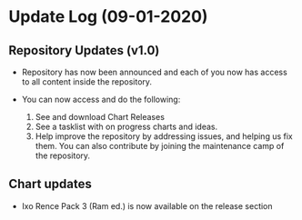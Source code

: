 # Update Log (09-01-2020)

## Repository Updates (v1.0)

- Repository has now been announced and each of you now has access to all content inside the repository.
- You can now access and do the following:

  1. See and download Chart Releases
  2. See a tasklist with on progress charts and ideas.
  3. Help improve the repository by addressing issues, and helping us fix them. You can also contribute by joining the maintenance camp of the repository.

## Chart updates

- Ixo Rence Pack 3 (Ram ed.) is now available on the release section
